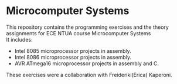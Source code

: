 # Microcomputer Systems

This repository contains the programming exercises and the theory assignments for ECE NTUA course Microcomputer Systems </br>
It includes:</br>
- Intel 8085 microprocessor projects in assembly.
- Intel 8086 microprocessor projects in assembly.
- AVR ATmega16 microprocessor projects in assembly and C.
 
These exercises were a collaboration with Freideriki(Erica) Kaperoni.
